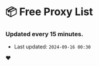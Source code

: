 # :package: Free Proxy List
### Updated every 15 minutes.

- Last updated: `2024-09-16 00:30`

:heart:
